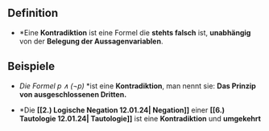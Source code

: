 ## Definition

- *Eine **Kontradiktion** ist eine Formel die **stehts falsch** ist, **unabhängig** von der **Belegung der Aussagenvariablen**.

## Beispiele

- *Die Formel $p \wedge (\neg p)$* *ist eine **Kontradiktion**, man nennt sie: **Das Prinzip von ausgeschlossenen Dritten.**

- *Die **[[2.) Logische Negation 12.01.24| Negation]]** einer **[[6.) Tautologie 12.01.24| Tautologie]]** ist eine **Kontradiktion** und **umgekehrt**

